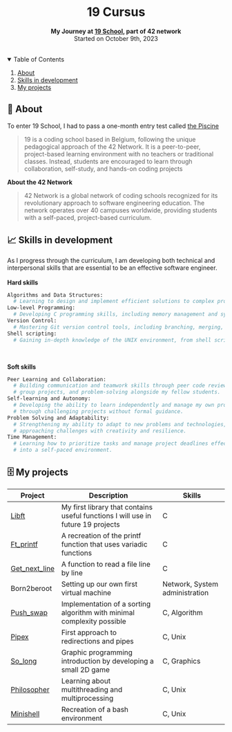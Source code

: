 <div align="center">
  <h1>19 Cursus</h1> 
  <p><strong>My Journey at <a href="https://campus19.be/">19 School</a>, part of 42 network</strong></br>
  Started on October 9th, 2023 </p>
  </br>
</div>

<!-- TABLE OF CONTENTS -->
<details open>
  <summary>Table of Contents</summary>
  
  1. [About](#about)
  2. [Skills in development](#skills)
  3. [My projects](#projects)

</details>

<a id="#about"></a>
## :speech_balloon: About
To enter 19 School, I had to pass a one-month entry test called <a href="https://github.com/Tayra46/Piscine19">the Piscine</a>
> 19 is a coding school based in Belgium, following the unique pedagogical approach of the 42 Network. It is a peer-to-peer, project-based learning environment with no teachers or traditional classes. Instead, students are encouraged to learn through collaboration, self-study, and hands-on coding projects

**About the 42 Network**

> 42 Network is a global network of coding schools recognized for its revolutionary approach to software engineering education. The network operates over 40 campuses worldwide, providing students with a self-paced, project-based curriculum.

<!-- <img src="https://github.com/Tayra46/19-Cursus/blob/6e9244d8ed9bfa257348af0eee045becb093f315/19-campus.jpeg" width="1000" height="300"> -->

<a id="#skills"></a>
## :chart_with_upwards_trend: Skills in development

As I progress through the curriculum, I am developing both technical and interpersonal skills that are essential to be an effective software engineer.\
</br>
**Hard skills**
```bash
Algorithms and Data Structures:
  # Learning to design and implement efficient solutions to complex problems.
Low-level Programming:
  # Developing C programming skills, including memory management and systems programming.
Version Control:
  # Mastering Git version control tools, including branching, merging, and collaborative workflows.
Shell scripting:
  # Gaining in-depth knowledge of the UNIX environment, from shell scripting to process management.
```
</br>

**Soft skills**
```bash
Peer Learning and Collaboration:
  # Building communication and teamwork skills through peer code reviews,
  # group projects, and problem-solving alongside my fellow students.
Self-learning and Autonomy:
  # Developing the ability to learn independently and manage my own progress
  # through challenging projects without formal guidance.
Problem Solving and Adaptability:
  # Strengthening my ability to adapt to new problems and technologies,
  # approaching challenges with creativity and resilience.
Time Management:
  # Learning how to prioritize tasks and manage project deadlines effectively
  # into a self-paced environment.
```
<a id="projects"></a>
## :file_cabinet: My projects
| Project          | Description                                                              | Skills                      |
|------------------|--------------------------------------------------------------------------|-----------------------------|
| <a href="https://github.com/Tayra46/Libft">Libft</a>     | My first library that contains useful functions I will use in future 19 projects | C                           |
| <a href="https://github.com/Tayra46/ft_printf">Ft_printf</a>        | A recreation of the printf function that uses variadic functions         | C                           |
| <a href="https://github.com/Tayra46/Get_next_line">Get_next_line</a>    | A function to read a file line by line                                   | C                           |
| Born2beroot      | Setting up our own first virtual machine            | Network, System administration |
| <a href="https://github.com/Tayra46/push_swap">Push_swap</a>        | Implementation of a sorting algorithm with minimal complexity possible    | C, Algorithm                |
| <a href="https://github.com/Tayra-dev/Pipex">Pipex</a>| First approach to redirections and pipes                                  | C, Unix                     |
| <a href="https://github.com/Tayra46/so_long">So_long</a>| Graphic programming introduction by developing a small 2D game  | C, Graphics  
| <a href="https://github.com/Tayra-dev/Philosopher">Philosopher</a>      | Learning about multithreading and multiprocessing                        | C, Unix                     |
| <a href="https://github.com/antoine-2beco/minishell">Minishell</a>| Recreation of a bash environment | C, Unix
